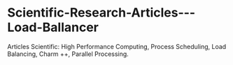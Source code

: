 # Scientific-Research-Articles---Load-Ballancer
Articles Scientific: High Performance Computing, Process Scheduling, Load Balancing, Charm ++, Parallel Processing.
